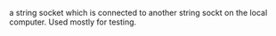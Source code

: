 a string socket which is connected to another string sockt on the local computer.  Used mostly for testing.